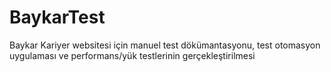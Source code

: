 # BaykarTest
Baykar Kariyer websitesi için manuel test dökümantasyonu, test otomasyon uygulaması ve performans/yük testlerinin gerçekleştirilmesi
